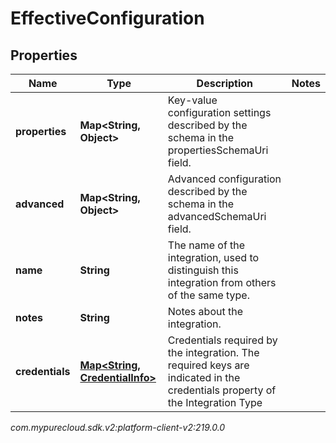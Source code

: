 # EffectiveConfiguration


## Properties

| Name | Type | Description | Notes |
| ------------ | ------------- | ------------- | ------------- |
| **properties** | **Map&lt;String, Object&gt;** | Key-value configuration settings described by the schema in the propertiesSchemaUri field. |  |
| **advanced** | **Map&lt;String, Object&gt;** | Advanced configuration described by the schema in the advancedSchemaUri field. |  |
| **name** | **String** | The name of the integration, used to distinguish this integration from others of the same type. |  |
| **notes** | **String** | Notes about the integration. |  |
| **credentials** | [**Map&lt;String, CredentialInfo&gt;**](CredentialInfo) | Credentials required by the integration. The required keys are indicated in the credentials property of the Integration Type |  |




_com.mypurecloud.sdk.v2:platform-client-v2:219.0.0_
